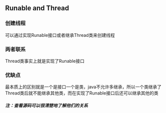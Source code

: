 ## Runable and Thread
### 创建线程
可以通过实现Runable接口或者继承Thread类来创建线程

### 两者联系
Thread类事实上就是实现了Runable接口

### 优缺点
最本质上的区别就是一个是接口一个是类，java不允许多继承，所以一个类继承了Thread类后就不能继承其他类，而在实现了Runable接口后还可以继承其他的类

##### 注：查看源码可以很清楚地了解他们的关系
